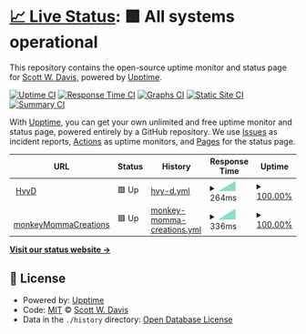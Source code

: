 # [📈 Live Status](https://HvyD.github.io/UpTime_monitor): <!--live status--> **🟩 All systems operational**

This repository contains the open-source uptime monitor and status page for [Scott W. Davis](HvyD.us), powered by [Upptime](https://github.com/upptime/upptime).

[![Uptime CI](https://github.com/HvyD/UpTime_monitor/workflows/Uptime%20CI/badge.svg)](https://github.com/upptime/upptime/actions?query=workflow%3A%22Uptime+CI%22)
[![Response Time CI](https://github.com/HvyD/UpTime_monitor/workflows/Response%20Time%20CI/badge.svg)](https://github.com/upptime/upptime/actions?query=workflow%3A%22Response+Time+CI%22)
[![Graphs CI](https://github.com/HvyD/UpTime_monitor/workflows/Graphs%20CI/badge.svg)](https://github.com/upptime/upptime/actions?query=workflow%3A%22Graphs+CI%22)
[![Static Site CI](https://github.com/HvyD/UpTime_monitor/workflows/Static%20Site%20CI/badge.svg)](https://github.com/upptime/upptime/actions?query=workflow%3A%22Static+Site+CI%22)
[![Summary CI](https://github.com/HvyD/UpTime_monitor/workflows/Summary%20CI/badge.svg)](https://github.com/upptime/upptime/actions?query=workflow%3A%22Summary+CI%22)

With [Upptime](https://upptime.js.org), you can get your own unlimited and free uptime monitor and status page, powered entirely by a GitHub repository. We use [Issues](https://github.com/HvyD/UpTime_monitor/issues) as incident reports, [Actions](https://github.com/HvyD/UpTime_monitor/actions) as uptime monitors, and [Pages](https://HvyD.github.io/UpTime_monitor) for the status page.

<!--start: status pages-->
<!-- This summary is generated by Upptime (https://github.com/upptime/upptime) -->
<!-- Do not edit this manually, your changes will be overwritten -->
<!-- prettier-ignore -->
| URL | Status | History | Response Time | Uptime |
| --- | ------ | ------- | ------------- | ------ |
| <img alt="" src="https://favicons.githubusercontent.com/www.hvyd.us" height="13"> [HvyD](http://www.hvyd.us) | 🟩 Up | [hvy-d.yml](https://github.com/HvyD/UpTime_monitor/commits/master/history/hvy-d.yml) | <details><summary><img alt="Response time graph" src="./graphs/hvy-d/response-time-week.png" height="20"> 264ms</summary><br><a href="https://HvyD.github.io/UpTime_monitor/history/hvy-d"><img alt="Response time 264" src="https://img.shields.io/endpoint?url=https%3A%2F%2Fraw.githubusercontent.com%2FHvyD%2FUpTime_monitor%2Fmaster%2Fapi%2Fhvy-d%2Fresponse-time.json"></a><br><a href="https://HvyD.github.io/UpTime_monitor/history/hvy-d"><img alt="24-hour response time 264" src="https://img.shields.io/endpoint?url=https%3A%2F%2Fraw.githubusercontent.com%2FHvyD%2FUpTime_monitor%2Fmaster%2Fapi%2Fhvy-d%2Fresponse-time-day.json"></a><br><a href="https://HvyD.github.io/UpTime_monitor/history/hvy-d"><img alt="7-day response time 264" src="https://img.shields.io/endpoint?url=https%3A%2F%2Fraw.githubusercontent.com%2FHvyD%2FUpTime_monitor%2Fmaster%2Fapi%2Fhvy-d%2Fresponse-time-week.json"></a><br><a href="https://HvyD.github.io/UpTime_monitor/history/hvy-d"><img alt="30-day response time 264" src="https://img.shields.io/endpoint?url=https%3A%2F%2Fraw.githubusercontent.com%2FHvyD%2FUpTime_monitor%2Fmaster%2Fapi%2Fhvy-d%2Fresponse-time-month.json"></a><br><a href="https://HvyD.github.io/UpTime_monitor/history/hvy-d"><img alt="1-year response time 264" src="https://img.shields.io/endpoint?url=https%3A%2F%2Fraw.githubusercontent.com%2FHvyD%2FUpTime_monitor%2Fmaster%2Fapi%2Fhvy-d%2Fresponse-time-year.json"></a></details> | <details><summary><a href="https://HvyD.github.io/UpTime_monitor/history/hvy-d">100.00%</a></summary><a href="https://HvyD.github.io/UpTime_monitor/history/hvy-d"><img alt="All-time uptime 100.00%" src="https://img.shields.io/endpoint?url=https%3A%2F%2Fraw.githubusercontent.com%2FHvyD%2FUpTime_monitor%2Fmaster%2Fapi%2Fhvy-d%2Fuptime.json"></a><br><a href="https://HvyD.github.io/UpTime_monitor/history/hvy-d"><img alt="24-hour uptime 100.00%" src="https://img.shields.io/endpoint?url=https%3A%2F%2Fraw.githubusercontent.com%2FHvyD%2FUpTime_monitor%2Fmaster%2Fapi%2Fhvy-d%2Fuptime-day.json"></a><br><a href="https://HvyD.github.io/UpTime_monitor/history/hvy-d"><img alt="7-day uptime 100.00%" src="https://img.shields.io/endpoint?url=https%3A%2F%2Fraw.githubusercontent.com%2FHvyD%2FUpTime_monitor%2Fmaster%2Fapi%2Fhvy-d%2Fuptime-week.json"></a><br><a href="https://HvyD.github.io/UpTime_monitor/history/hvy-d"><img alt="30-day uptime 100.00%" src="https://img.shields.io/endpoint?url=https%3A%2F%2Fraw.githubusercontent.com%2FHvyD%2FUpTime_monitor%2Fmaster%2Fapi%2Fhvy-d%2Fuptime-month.json"></a><br><a href="https://HvyD.github.io/UpTime_monitor/history/hvy-d"><img alt="1-year uptime 100.00%" src="https://img.shields.io/endpoint?url=https%3A%2F%2Fraw.githubusercontent.com%2FHvyD%2FUpTime_monitor%2Fmaster%2Fapi%2Fhvy-d%2Fuptime-year.json"></a></details>
| <img alt="" src="https://favicons.githubusercontent.com/www.monkeymommacreations.com" height="13"> [monkeyMommaCreations](https://www.monkeymommacreations.com) | 🟩 Up | [monkey-momma-creations.yml](https://github.com/HvyD/UpTime_monitor/commits/master/history/monkey-momma-creations.yml) | <details><summary><img alt="Response time graph" src="./graphs/monkey-momma-creations/response-time-week.png" height="20"> 336ms</summary><br><a href="https://HvyD.github.io/UpTime_monitor/history/monkey-momma-creations"><img alt="Response time 336" src="https://img.shields.io/endpoint?url=https%3A%2F%2Fraw.githubusercontent.com%2FHvyD%2FUpTime_monitor%2Fmaster%2Fapi%2Fmonkey-momma-creations%2Fresponse-time.json"></a><br><a href="https://HvyD.github.io/UpTime_monitor/history/monkey-momma-creations"><img alt="24-hour response time 336" src="https://img.shields.io/endpoint?url=https%3A%2F%2Fraw.githubusercontent.com%2FHvyD%2FUpTime_monitor%2Fmaster%2Fapi%2Fmonkey-momma-creations%2Fresponse-time-day.json"></a><br><a href="https://HvyD.github.io/UpTime_monitor/history/monkey-momma-creations"><img alt="7-day response time 336" src="https://img.shields.io/endpoint?url=https%3A%2F%2Fraw.githubusercontent.com%2FHvyD%2FUpTime_monitor%2Fmaster%2Fapi%2Fmonkey-momma-creations%2Fresponse-time-week.json"></a><br><a href="https://HvyD.github.io/UpTime_monitor/history/monkey-momma-creations"><img alt="30-day response time 336" src="https://img.shields.io/endpoint?url=https%3A%2F%2Fraw.githubusercontent.com%2FHvyD%2FUpTime_monitor%2Fmaster%2Fapi%2Fmonkey-momma-creations%2Fresponse-time-month.json"></a><br><a href="https://HvyD.github.io/UpTime_monitor/history/monkey-momma-creations"><img alt="1-year response time 336" src="https://img.shields.io/endpoint?url=https%3A%2F%2Fraw.githubusercontent.com%2FHvyD%2FUpTime_monitor%2Fmaster%2Fapi%2Fmonkey-momma-creations%2Fresponse-time-year.json"></a></details> | <details><summary><a href="https://HvyD.github.io/UpTime_monitor/history/monkey-momma-creations">100.00%</a></summary><a href="https://HvyD.github.io/UpTime_monitor/history/monkey-momma-creations"><img alt="All-time uptime 100.00%" src="https://img.shields.io/endpoint?url=https%3A%2F%2Fraw.githubusercontent.com%2FHvyD%2FUpTime_monitor%2Fmaster%2Fapi%2Fmonkey-momma-creations%2Fuptime.json"></a><br><a href="https://HvyD.github.io/UpTime_monitor/history/monkey-momma-creations"><img alt="24-hour uptime 100.00%" src="https://img.shields.io/endpoint?url=https%3A%2F%2Fraw.githubusercontent.com%2FHvyD%2FUpTime_monitor%2Fmaster%2Fapi%2Fmonkey-momma-creations%2Fuptime-day.json"></a><br><a href="https://HvyD.github.io/UpTime_monitor/history/monkey-momma-creations"><img alt="7-day uptime 100.00%" src="https://img.shields.io/endpoint?url=https%3A%2F%2Fraw.githubusercontent.com%2FHvyD%2FUpTime_monitor%2Fmaster%2Fapi%2Fmonkey-momma-creations%2Fuptime-week.json"></a><br><a href="https://HvyD.github.io/UpTime_monitor/history/monkey-momma-creations"><img alt="30-day uptime 100.00%" src="https://img.shields.io/endpoint?url=https%3A%2F%2Fraw.githubusercontent.com%2FHvyD%2FUpTime_monitor%2Fmaster%2Fapi%2Fmonkey-momma-creations%2Fuptime-month.json"></a><br><a href="https://HvyD.github.io/UpTime_monitor/history/monkey-momma-creations"><img alt="1-year uptime 100.00%" src="https://img.shields.io/endpoint?url=https%3A%2F%2Fraw.githubusercontent.com%2FHvyD%2FUpTime_monitor%2Fmaster%2Fapi%2Fmonkey-momma-creations%2Fuptime-year.json"></a></details>

<!--end: status pages-->

[**Visit our status website →**](https://HvyD.github.io/UpTime_monitor)

## 📄 License

- Powered by: [Upptime](https://github.com/upptime/upptime)
- Code: [MIT](./LICENSE) © [Scott W. Davis](HvyD.us)
- Data in the `./history` directory: [Open Database License](https://opendatacommons.org/licenses/odbl/1-0/)
